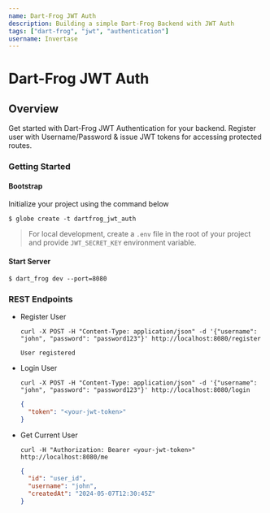 ```yaml
---
name: Dart-Frog JWT Auth
description: Building a simple Dart-Frog Backend with JWT Auth
tags: ["dart-frog", "jwt", "authentication"]
username: Invertase
---
```


# Dart-Frog JWT Auth

## Overview

Get started with Dart-Frog JWT Authentication for your backend. Register user with Username/Password & issue JWT tokens for accessing protected routes.

### Getting Started

#### Bootstrap

Initialize your project using the command below

```shell
$ globe create -t dartfrog_jwt_auth
```

> For local development, create a `.env` file in the root of your project and provide `JWT_SECRET_KEY` environment variable.

#### Start Server

```shell
$ dart_frog dev --port=8080
```

### REST Endpoints

- Register User

  ```shell
  curl -X POST -H "Content-Type: application/json" -d '{"username": "john", "password": "password123"}' http://localhost:8080/register
  ```

  ```
  User registered
  ```

- Login User

  ```shell
  curl -X POST -H "Content-Type: application/json" -d '{"username": "john", "password": "password123"}' http://localhost:8080/login
  ```

  ```json
  {
    "token": "<your-jwt-token>"
  }
  ```

- Get Current User

  ```shell
  curl -H "Authorization: Bearer <your-jwt-token>" http://localhost:8080/me
  ```

  ```json
  {
    "id": "user_id",
    "username": "john",
    "createdAt": "2024-05-07T12:30:45Z"
  }
  ```

